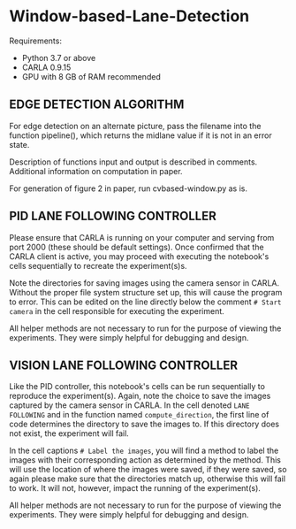 # Window-based-Lane-Detection
Requirements: 
* Python 3.7 or above
* CARLA 0.9.15
* GPU with 8 GB of RAM recommended

## EDGE DETECTION ALGORITHM

For edge detection on an alternate picture, pass the filename into the function pipeline(), which returns the
midlane value if it is not in an error state. 

Description of functions input and output is described in comments. Additional information on computation in paper.

For generation of figure 2 in paper, run cvbased-window.py as is.

## PID LANE FOLLOWING CONTROLLER

Please ensure that CARLA is running on your computer and serving from port 2000 (these should be default settings). Once confirmed that the CARLA client is active,
you may proceed with executing the notebook's cells sequentially to recreate the experiment(s)s.

Note the directories for saving images using the camera sensor in CARLA. Without the proper file system structure set up, this will cause the program to error.
This can be edited on the line directly below the comment `# Start camera` in the cell responsible for executing the experiment.

All helper methods are not necessary to run for the purpose of viewing the experiments. They were simply helpful for debugging and design.

## VISION LANE FOLLOWING CONTROLLER

Like the PID controller, this notebook's cells can be run sequentially to reproduce the experiment(s). Again, note the choice to save the images captured by the
camera sensor in CARLA. In the cell denoted `LANE FOLLOWING` and in the function named `compute_direction`, the first line of code determines the directory to
save the images to. If this directory does not exist, the experiment will fail.

In the cell captions `# Label the images`, you will find a method to label the images with their corresponding action as determined by the method. This will
use the location of where the images were saved, if they were saved, so again please make sure that the directories match up, otherwise this will fail to work.
It will not, however, impact the running of the experiment(s). 

All helper methods are not necessary to run for the purpose of viewing the experiments. They were simply helpful for debugging and design.

